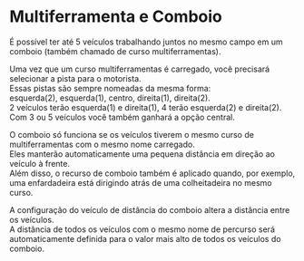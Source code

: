 # Multiferramenta e Comboio
  
É possível ter até 5 veículos trabalhando juntos no mesmo campo em um comboio (também chamado de curso multiferramentas).  


  
Uma vez que um curso multiferramentas é carregado, você precisará selecionar a pista para o motorista.  
Essas pistas são sempre nomeadas da mesma forma:  
esquerda(2), esquerda(1), centro, direita(1), direita(2).  
2 veículos terão esquerda(1) e direita(1), 4 terão esquerda(2) e direita(2).  
Com 3 ou 5 veículos você também ganhará a opção central.  


  
O comboio só funciona se os veículos tiverem o mesmo curso de multiferramentas com o mesmo nome carregado.  
Eles manterão automaticamente uma pequena distância em direção ao veículo à frente.  
Além disso, o recurso de comboio também é aplicado quando, por exemplo, uma enfardadeira está dirigindo atrás de uma colheitadeira no mesmo curso.  


  
A configuração do veículo de distância do comboio altera a distância entre os veículos.  
A distância de todos os veículos com o mesmo nome de percurso será automaticamente definida para o valor mais alto de todos os veículos do comboio.  


